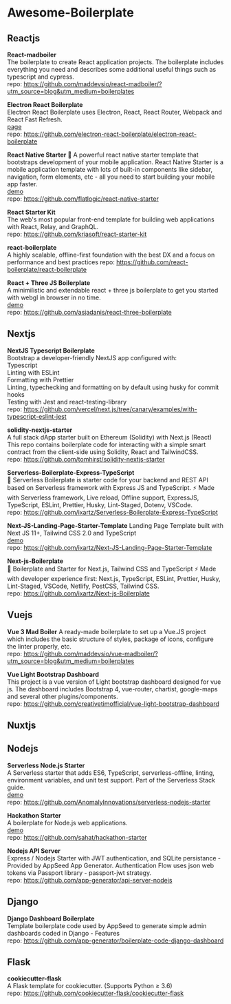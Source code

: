 # Awesome-Boilerplate

## Reactjs

**React-madboiler**   
The boilerplate to create React application projects. The boilerplate includes everything you need and describes some additional useful things such as typescript and cypress.    
repo: https://github.com/maddevsio/react-madboiler/?utm_source=blog&utm_medium=boilerplates


**Electron React Boilerplate**  
Electron React Boilerplate uses Electron, React, React Router, Webpack and React Fast Refresh.    
[page](https://electron-react-boilerplate.js.org/)    
repo: https://github.com/electron-react-boilerplate/electron-react-boilerplate


**React Native Starter 🚀** 
A powerful react native starter template that bootstraps development of your mobile application. React Native Starter is a mobile application template with lots of built-in components like sidebar, navigation, form elements, etc - all you need to start building your mobile app faster.    
[demo](https://play.google.com/store/apps/details?id=com.reactnativestarter.upd)   
repo: https://github.com/flatlogic/react-native-starter  
  

**React Starter Kit**  
The web's most popular front-end template for building web applications with React, Relay, and GraphQL.  
repo: https://github.com/kriasoft/react-starter-kit  

**react-boilerplate**   
A highly scalable, offline-first foundation with the best DX and a focus on performance and best practices 
repo: https://github.com/react-boilerplate/react-boilerplate  

**React + Three JS Boilerplate**    
A minimilistic and extendable react + three js boilerplate to get you started with webgl in browser in no time.  
[demo](https://react-three-boilerplate.herokuapp.com/)  
repo: https://github.com/asjadanis/react-three-boilerplate  

## Nextjs
**NextJS Typescript Boilerplate**   
Bootstrap a developer-friendly NextJS app configured with:  
Typescript  
Linting with ESLint   
Formatting with Prettier  
Linting, typechecking and formatting on by default using husky for commit hooks   
Testing with Jest and react-testing-library   
repo: https://github.com/vercel/next.js/tree/canary/examples/with-typescript-eslint-jest     

**solidity-nextjs-starter**   
A full stack dApp starter built on Ethereum (Solidity) with Next.js (React)
This repo contains boilerplate code for interacting with a simple smart contract from the client-side using Solidity, React and TailwindCSS.   
repo: https://github.com/tomhirst/solidity-nextjs-starter     

**Serverless-Boilerplate-Express-TypeScript**   
🚀 Serverless Boilerplate is starter code for your backend and REST API based on Serverless framework with Express JS and TypeScript. ⚡️ Made with Serverless framework, Live reload, Offline support, ExpressJS, TypeScript, ESLint, Prettier, Husky, Lint-Staged, Dotenv, VSCode.     
repo: https://github.com/ixartz/Serverless-Boilerplate-Express-TypeScript 

**Next-JS-Landing-Page-Starter-Template** 
Landing Page Template built with Next JS 11+, Tailwind CSS 2.0 and TypeScript    
[demo](https://creativedesignsguru.com/demo/nextjs-landing-page/)  
repo: https://github.com/ixartz/Next-JS-Landing-Page-Starter-Template   

**Next-js-Boilerplate**   
🚀 Boilerplate and Starter for Next.js, Tailwind CSS and TypeScript ⚡️ Made with developer experience first: Next.js, TypeScript, ESLint, Prettier, Husky, Lint-Staged, VSCode, Netlify, PostCSS, Tailwind CSS.  
repo: https://github.com/ixartz/Next-js-Boilerplate  

## Vuejs

**Vue 3 Mad Boiler** 
A ready-made boilerplate to set up a Vue.JS project which includes the basic structure of styles, package of icons, configure the linter properly, etc.   
repo: https://github.com/maddevsio/vue-madboiler/?utm_source=blog&utm_medium=boilerplates


**Vue Light Bootstrap Dashboard**   
This project is a vue version of Light bootstrap dashboard designed for vue js. The dashboard includes Bootstrap 4, vue-router, chartist, google-maps and several other plugins/components.   
repo: https://github.com/creativetimofficial/vue-light-bootstrap-dashboard  

## Nuxtjs


## Nodejs
**Serverless Node.js Starter**      
A Serverless starter that adds ES6, TypeScript, serverless-offline, linting, environment variables, and unit test support. Part of the Serverless Stack guide.   
[demo](https://z6pv80ao4l.execute-api.us-east-1.amazonaws.com/dev/hello)   
repo: https://github.com/AnomalyInnovations/serverless-nodejs-starter

**Hackathon Starter**   
A boilerplate for Node.js web applications.  
[demo](https://hackathon-starter.walcony.com/)   
repo: https://github.com/sahat/hackathon-starter

**Nodejs API Server**     
Express / Nodejs Starter with JWT authentication, and SQLite persistance - Provided by AppSeed App Generator. Authentication Flow uses json web tokens via Passport library - passport-jwt strategy.    
repo: https://github.com/app-generator/api-server-nodejs

## Django
**Django Dashboard Boilerplate**    
Template boilerplate code used by AppSeed to generate simple admin dashboards coded in Django - Features  
repo: https://github.com/app-generator/boilerplate-code-django-dashboard

## Flask
**cookiecutter-flask**  
A Flask template for cookiecutter. (Supports Python ≥ 3.6)  
repo: https://github.com/cookiecutter-flask/cookiecutter-flask

